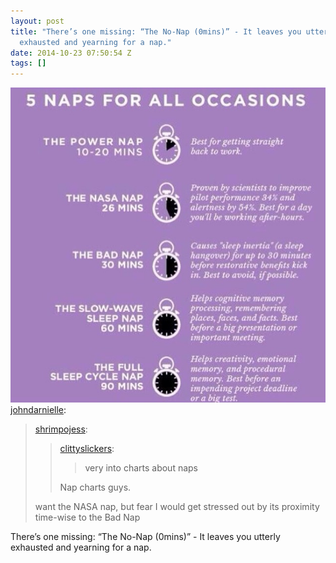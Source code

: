 ```yaml
---
layout: post
title: "There’s one missing: “The No-Nap (0mins)” - It leaves you utterly
  exhausted and yearning for a nap."
date: 2014-10-23 07:50:54 Z
tags: []
---
```

![](/media/2014/10/100735513914.jpg)
[johndarnielle](http://johndarnielle.tumblr.com/post/100248557671/shrimpojess-clittyslickers-very-into-charts):

> [shrimpojess](http://shrimpojess.tumblr.com/post/98436458757/clittyslickers-very-into-charts-about-naps):
> 
> > [clittyslickers](http://clittyslickers.tumblr.com/post/98430790779/very-into-charts-about-naps):
> > 
> > > very into charts about naps
> > 
> > Nap charts guys.
> 
> want the NASA nap, but fear I would get stressed out by its proximity time-wise to the Bad Nap

There’s one missing: “The No-Nap (0mins)” - It leaves you utterly exhausted and yearning for a nap.
